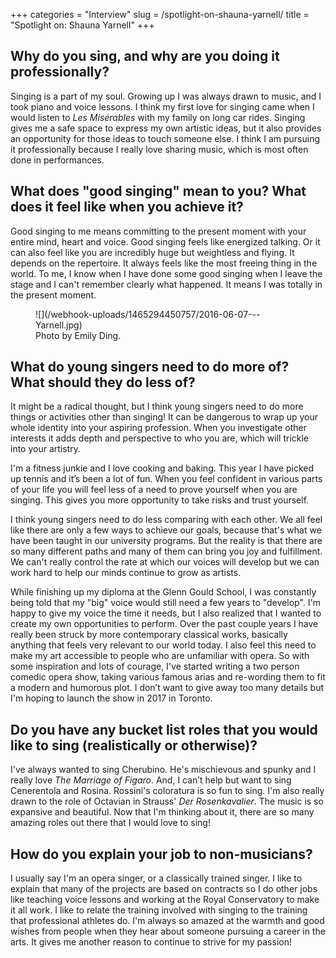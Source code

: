 +++
categories = "Interview"
slug = /spotlight-on-shauna-yarnell/
title = "Spotlight on: Shauna Yarnell"
+++

## Why do you sing, and why are you doing it professionally?

Singing is a part of my soul. Growing up I was always drawn to music, and I took piano and voice lessons.  I think my first love for singing came when I would listen to *Les Misérables* with my family on long car rides.  Singing gives me a safe space to express my own artistic ideas, but it also provides an opportunity for those ideas to touch someone else.  I think I am pursuing it professionally because I really love sharing music, which is most often done in performances.  

## What does "good singing" mean to you? What does it feel like when you achieve it?

Good singing to me means committing to the present moment with your entire mind, heart and voice. Good singing feels like energized talking. Or it can also feel like you are incredibly huge but weightless and flying.  It depends on the repertoire.  It always feels like the most freeing thing in the world.  To me, I know when I have done some good singing when I leave the stage and I can't remember clearly what happened. It means I was totally in the present moment. 

<figure data-type="image">
![](/webhook-uploads/1465294450757/2016-06-07---Yarnell.jpg)<figcaption>Photo by Emily Ding.</figcaption>
</figure>

## What do young singers need to do more of? What should they do less of?

It might be a radical thought, but I think young singers need to do more things or activities other than singing!  It can be dangerous to wrap up your whole identity into your aspiring profession.  When you investigate other interests it adds depth and perspective to who you are, which will trickle into your artistry.  

I'm a fitness junkie and I love cooking and baking.  This year I have picked up tennis and it’s been a lot of fun.  When you feel confident in various parts of your life you will feel less of a need to prove yourself when you are singing. This gives you more opportunity to take risks and trust yourself.  

I think young singers need to do less comparing with each other.  We all feel like there are only a few ways to achieve our goals, because that's what we have been taught in our university programs.  But the reality is that there are so many different paths and many of them can bring you joy and fulfillment.  We can't really control the rate at which our voices will develop but we can work hard to help our minds continue to grow as artists.  

While finishing up my diploma at the Glenn Gould School, I was constantly being told that my "big" voice would still need a few years to "develop".  I'm happy to give my voice the time it needs, but I also realized that I wanted to create my own opportunities to perform.  Over the past couple years I have really been struck by more contemporary classical works, basically anything that feels very relevant to our world today.  I also feel this need to make my art accessible to people who are unfamiliar with opera.  So with some inspiration and lots of courage, I've started writing a two person comedic opera show, taking various famous arias and re-wording them to fit a modern and humorous plot.  I don’t want to give away too many details but I'm hoping to launch the show in 2017 in Toronto.  

## Do you have any bucket list roles that you would like to sing (realistically or otherwise)?

I've always wanted to sing Cherubino.  He's mischievous and spunky and I really love *The Marriage of Figaro*.  And, I can’t help but want to sing Cenerentola and Rosina. Rossini's coloratura is so fun to sing.  I'm also really drawn to the role of Octavian in Strauss' *Der Rosenkavalier*.  The music is so expansive and beautiful. Now that I'm thinking about it, there are so many amazing roles out there that I would love to sing! 

## How do you explain your job to non-musicians?

I usually say I'm an opera singer, or a classically trained singer.  I like to explain that many of the projects are based on contracts so I do other jobs like teaching voice lessons and working at the Royal Conservatory to make it all work.  I like to relate the training involved with singing to the training that professional athletes do.  I'm always so amazed at the warmth and good wishes from people when they hear about someone pursuing a career in the arts.  It gives me another reason to continue to strive for my passion! 
